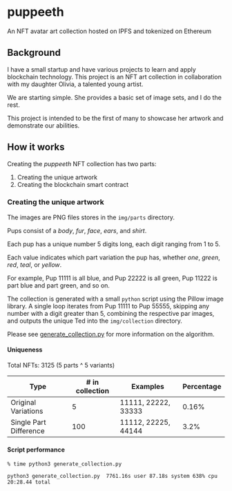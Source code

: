 # puppeeth
An NFT avatar art collection hosted on IPFS and tokenized on Ethereum

## Background

I have a small startup and have various projects to learn and apply blockchain technology. This project is an NFT art collection in collaboration with my daughter Olivia, a talented young artist.

We are starting simple. She provides a basic set of image sets, and I do the rest.

This project is intended to be the first of many to showcase her artwork and demonstrate our abilities.

## How it works

Creating the _puppeeth_ NFT collection has two parts:

1. Creating the unique artwork
2. Creating the blockchain smart contract

### Creating the unique artwork

The images are PNG files stores in the `img/parts` directory.

Pups consist of a _body_, _fur_, _face_, _ears_, and _shirt_.

Each pup has a unique number 5 digits long, each digit ranging from 1 to 5.

Each value indicates which part variation the pup has, whether _one_, _green_, _red_, _teal_, or _yellow_.

For example, Pup 11111 is all blue, and Pup 22222 is all green, Pup 11222 is part blue and part green, and so on.

The collection is generated with a small `python` script using the Pillow image library. A single loop iterates from Pup 11111 to Pup 55555, skipping any number with a digit greater than 5, combining the respective par images, and outputs the unique Ted into the `img/collection` directory.

Please see [generate_collection.py](generate_collection.py) for more information on the algorithm.

#### Uniqueness

Total NFTs: 3125 (5 parts ^ 5 variants)

| Type | # in collection | Examples | Percentage |
| --- | --- | --- | --- |
| Original Variations | 5 | 11111, 22222, 33333 | 0.16% |
| Single Part Difference | 100 | 11112, 22225, 44144 | 3.2% |

#### Script performance

```
% time python3 generate_collection.py

python3 generate_collection.py  7761.16s user 87.18s system 638% cpu 20:28.44 total
```
